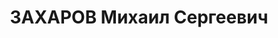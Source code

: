 ---
title: ЗАХАРОВ Михаил Сергеевич
description: "Род. в 1906, Украина, Харьков, русский, обр.: неполное среднее. Проживал:\
  \ Южно-Казахстанская (Чимкентская) обл., Чимкент. Заведующий, Казхлоптрест. \n \
  \ Арестован 16.04.1937. Обв. по ст. 58-8, 58-9, 58-11 УК РСФСР. Приговор: выездная\
  \ сессия ВК ВС СССР, 21.02.1938 – ВМН. \n  Реабилитирован ВК ВС СССР 04.06.1964"
---